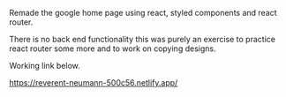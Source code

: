 Remade the google home page using react, styled components and react router. 

There is no back end functionality this was purely an exercise to practice react router some more and to work on copying designs. 

Working link below. 

https://reverent-neumann-500c56.netlify.app/
